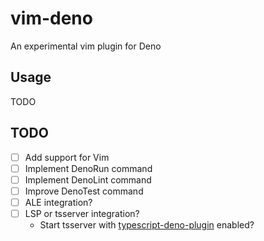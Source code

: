 # vim-deno

An experimental vim plugin for Deno

## Usage

TODO

## TODO

- [ ] Add support for Vim
- [ ] Implement DenoRun command
- [ ] Implement DenoLint command
- [ ] Improve DenoTest command
- [ ] ALE integration?
- [ ] LSP or tsserver integration?
  - Start tsserver with [typescript-deno-plugin](https://github.com/justjavac/typescript-deno-plugin) enabled?
